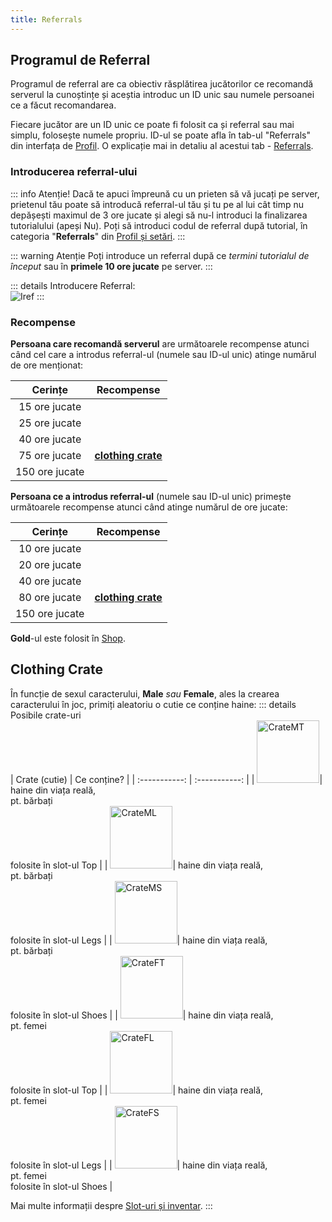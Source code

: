 ```yaml
---
title: Referrals
---
```


## Programul de Referral

Programul de referral are ca obiectiv răsplătirea jucătorilor ce recomandă serverul la cunoștințe și aceștia introduc un ID unic sau numele persoanei ce a făcut recomandarea.

Fiecare jucător are un ID unic ce poate fi folosit ca și referral sau mai simplu, folosește numele propriu. ID-ul se poate afla în tab-ul "Referrals" din interfața de [Profil](./profile-and-settings.md#cum-vizualizez-profilul-și-setările). O explicație mai in detaliu al acestui tab - [Referrals](./profile-and-settings.md#referrals).

### Introducerea referral-ului

::: info Atenție!
Dacă te apuci împreună cu un prieten să vă jucați pe server, prietenul tău poate să introducă referral-ul tău și tu pe al lui cât timp nu depășești maximul de 3 ore jucate și alegi să nu-l introduci la finalizarea tutorialului (apeși Nu). Poți să introduci codul de referral după tutorial, în categoria "**Referrals**" din [Profil și setări](./profile-and-settings.md#cum-vizualizez-profilul-și-setările).
:::

::: warning Atenție
Poți introduce un referral după ce _termini tutorialul de început_ sau în **primele 10 ore jucate** pe server.
:::

::: details Introducere Referral:  
<Image src="https://i.imgur.com/60uMEl8.png" alt="Iref" />
:::

### Recompense 

**Persoana care recomandă serverul** are următoarele recompense atunci când cel care a introdus referral-ul (numele sau ID-ul unic) atinge numărul de ore menționat:

| Cerințe   | Recompense |
| :-----------: | :-----------: |
| 15 ore jucate | <Dinero :amount='1000' /> |
| 25 ore jucate | <Dinero :amount='1500' /> |
| 40 ore jucate | <Gold :amount='250' /> |
| 75 ore jucate | [**clothing crate**](#clothing-crate) |
| 150 ore jucate | <Gold :amount='750' /> |

**Persoana ce a introdus referral-ul** (numele sau ID-ul unic) primește următoarele recompense atunci când atinge numărul de ore jucate:

| Cerințe   | Recompense |
| :-----------: | :-----------: |
| 10 ore jucate | <Dinero :amount='1500' /> |
| 20 ore jucate | <Dinero :amount='2000' /> |
| 40 ore jucate | <Gold :amount='200' /> |
| 80 ore jucate | [**clothing crate**](#clothing-crate) |
| 150 ore jucate | <Gold :amount='700' /> |

**<Color hex="#FFD700">Gold</Color>**-ul este folosit în [Shop](https://ucp.liberty.mp/shop).

## Clothing Crate

În funcție de sexul caracterului, **Male** _sau_ **Female**, ales la crearea caracterului în joc, primiți aleatoriu o cutie ce conține haine:
::: details Posibile crate-uri  
| Crate (cutie)   | Ce conține? |
| :-----------: | :-----------: |
| <Image src="https://i.imgur.com/OFqUT7c.png" alt="CrateMT" width="100" label="Crate Male Top" />| haine din viața reală,<br> pt. bărbați<br>folosite în slot-ul Top |
| <Image src="https://i.imgur.com/MTLwxUA.png" alt="CrateML" width="100" label="Crate Male Legs" />| haine din viața reală,<br> pt. bărbați<br>folosite în slot-ul Legs |
| <Image src="https://i.imgur.com/iw7O1fV.png" alt="CrateMS" width="100" label="Crate Male Shoes" />| haine din viața reală,<br> pt. bărbați<br>folosite în slot-ul Shoes |
| <Image src="https://i.imgur.com/75jMgNa.png" alt="CrateFT" width="100" label="Crate Female Top" />| haine din viața reală,<br> pt. femei<br>folosite în slot-ul Top |
| <Image src="https://i.imgur.com/883DuGw.png" alt="CrateFL" width="100" label="Crate Female Legs" />| haine din viața reală,<br>pt. femei<br>folosite în slot-ul Legs |
| <Image src="https://i.imgur.com/jV12tMI.png" alt="CrateFS" width="100" label="Crate Female Shoes" />| haine din viața reală,<br>pt. femei<br>folosite în slot-ul Shoes |

Mai multe informații despre [Slot-uri și inventar](./inventory.md#clothing-items).
:::

